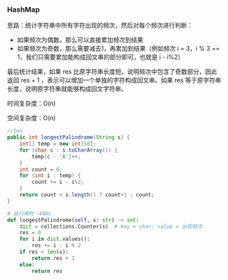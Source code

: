 ### HashMap

思路：统计字符串中所有字符出现的频次，然后对每个频次进行判断：

* 如果频次为偶数，那么可以直接累加频次到结果
* 如果频次为奇数，那么需要减去1，再累加到结果（例如频次 i = 3，i % 3 == 1，我们只需要累加能构成回文串的部分即可，也就是 i - i%2）

最后统计结果，如果 res 比原字符串长度短，说明频次中包含了奇数部分，因此返回 res + 1 ，表示可以增加一个单独的字符构成回文串。如果 res 等于原字符串长度，说明原字符串就能够构成回文字符串。

时间复杂度：O(n)

空间复杂度：O(n)

```java
//1ms
public int longestPalindrome(String s) {
    int[] temp = new int[58];
    for (char c : s.toCharArray()) {
        temp[c - 'A']++;
    }
    int count = 0;
    for (int i : temp) {
        count += i - i%2;
    }
    return count < s.length() ? count+1 : count;
}
```

```python
# 执行用时：44ms
def longestPalindrome(self, s: str) -> int:
    dict = collections.Counter(s)  # key = char; value = 出现频次
    res = 0
    for i in dict.values():
        res += i - i % 2
    if res < len(s):
        return res + 1
    else:
        return res
```